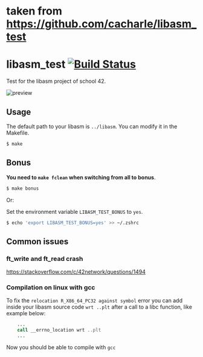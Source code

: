 # taken from https://github.com/cacharle/libasm_test
# libasm\_test [![Build Status](https://api.travis-ci.com/cacharle/libasm_test.svg?branch=master)](https://travis-ci.com/cacharle/libasm_test)

Test for the libasm project of school 42.

![preview](https://i.imgur.com/xpnwP0y.png)

## Usage

The default path to your libasm is `../libasm`. You can modify it in the Makefile.

```sh
$ make
```

## Bonus

**You need to `make fclean` when switching from all to bonus**.

```sh
$ make bonus
```

Or:

Set the environment variable `LIBASM_TEST_BONUS` to `yes`.
```sh
$ echo 'export LIBASM_TEST_BONUS=yes' >> ~/.zshrc
```

## Common issues

### ft\_write and ft\_read crash

<https://stackoverflow.com/c/42network/questions/1494>

### Compilation on linux with gcc

To fix the `relocation R_X86_64_PC32 against symbol` error you can add inside your
libasm source code `wrt ..plt` after a call to a libc function, like example below:

```asm
    ...
    call __errno_location wrt ..plt
    ...
```

Now you should be able to compile with `gcc`
